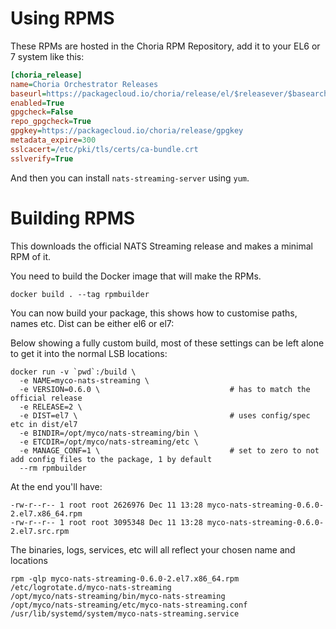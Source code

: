 # Using RPMS

These RPMs are hosted in the Choria RPM Repository, add it to your EL6 or 7 system like this:

```ini
[choria_release]
name=Choria Orchestrator Releases
baseurl=https://packagecloud.io/choria/release/el/$releasever/$basearch
enabled=True
gpgcheck=False
repo_gpgcheck=True
gpgkey=https://packagecloud.io/choria/release/gpgkey
metadata_expire=300
sslcacert=/etc/pki/tls/certs/ca-bundle.crt
sslverify=True
```

And then you can install `nats-streaming-server` using `yum`.

# Building RPMS

This downloads the official NATS Streaming release and makes a minimal RPM of it.

You need to build the Docker image that will make the RPMs.

```
docker build . --tag rpmbuilder
```

You can now build your package, this shows how to customise paths, names etc.  Dist can be either el6 or el7:

Below showing a fully custom build, most of these settings can be left alone to get it into the normal LSB locations:

```
docker run -v `pwd`:/build \
  -e NAME=myco-nats-streaming \
  -e VERSION=0.6.0 \                             # has to match the official release
  -e RELEASE=2 \
  -e DIST=el7 \                                  # uses config/spec etc in dist/el7
  -e BINDIR=/opt/myco/nats-streaming/bin \
  -e ETCDIR=/opt/myco/nats-streaming/etc \
  -e MANAGE_CONF=1 \                             # set to zero to not add config files to the package, 1 by default
  --rm rpmbuilder
```

At the end you'll have:

```
-rw-r--r-- 1 root root 2626976 Dec 11 13:28 myco-nats-streaming-0.6.0-2.el7.x86_64.rpm
-rw-r--r-- 1 root root 3095348 Dec 11 13:28 myco-nats-streaming-0.6.0-2.el7.src.rpm
```

The binaries, logs, services, etc will all reflect your chosen name and locations

```
rpm -qlp myco-nats-streaming-0.6.0-2.el7.x86_64.rpm
/etc/logrotate.d/myco-nats-streaming
/opt/myco/nats-streaming/bin/myco-nats-streaming
/opt/myco/nats-streaming/etc/myco-nats-streaming.conf
/usr/lib/systemd/system/myco-nats-streaming.service
```


